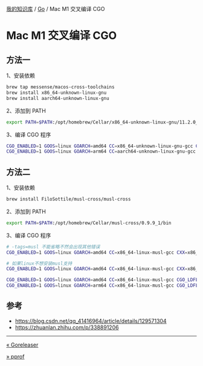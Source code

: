 [我的知识库](../README.md) / [Go](zz_generated_mdi.md) / Mac M1 交叉编译 CGO

# Mac M1 交叉编译 CGO

## 方法一

 1、安装依赖

```bash
brew tap messense/macos-cross-toolchains
brew install x86_64-unknown-linux-gnu
brew install aarch64-unknown-linux-gnu
```

2、添加到 PATH

```bash
export PATH=$PATH:/opt/homebrew/Cellar/x86_64-unknown-linux-gnu/11.2.0_1/bin::/opt/homebrew/Cellar/aarch64-unknown-linux-gnu/11.2.0_1/bin
```

3、编译 CGO 程序

```bash
CGO_ENABLED=1 GOOS=linux GOARCH=amd64 CC=x86_64-unknown-linux-gnu-gcc CXX=x86_64-unknown-linux-gnu-g++ go build
CGO_ENABLED=1 GOOS=linux GOARCH=arm64 CC=aarch64-unknown-linux-gnu-gcc CXX=aarch64-unknown-linux-gnu-g++ go build
```

## 方法二

1、安装依赖

```bash
brew install FiloSottile/musl-cross/musl-cross
```

2、添加到 PATH

```bash
export PATH=$PATH:/opt/homebrew/Cellar/musl-cross/0.9.9_1/bin
```

3、编译 CGO 程序

```bash
# -tags=musl 不能省略不然会出现其他错误
CGO_ENABLED=1 GOOS=linux GOARCH=amd64 CC=x86_64-linux-musl-gcc CXX=x86_64-linux-musl-g++ go build -tags=musl

# 如果linux不想安装musl支持
CGO_ENABLED=1 GOOS=linux GOARCH=amd64 CC=x86_64-linux-musl-gcc CXX=x86_64-linux-musl-g++ CGO_LDFLAGS="-static" go build -tags=musl

CGO_ENABLED=1 GOOS=linux GOARCH=amd64 CC=x86_64-linux-musl-gcc CGO_LDFLAGS="-static" go build
CGO_ENABLED=1 GOOS=linux GOARCH=arm64 CC=x86_64-linux-musl-gcc CGO_LDFLAGS="-static" go build
```

## 参考

- <https://blog.csdn.net/qq_41416964/article/details/129571304>
- <https://zhuanlan.zhihu.com/p/338891206>

---
[« Goreleaser](goreleaser.md)

[» pprof](pprof.md)
